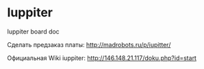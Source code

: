 # Iuppiter
Iuppiter board doc

Сделать предзаказ платы: http://madrobots.ru/p/iupitter/

Официальная Wiki iuppiter: http://146.148.21.117/doku.php?id=start
